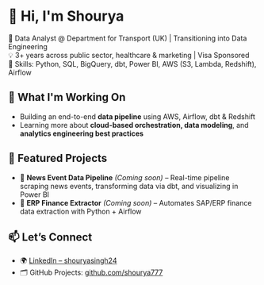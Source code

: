 # 👋 Hi, I'm Shourya

🎯 Data Analyst @ Department for Transport (UK) | Transitioning into Data Engineering  
💡 3+ years across public sector, healthcare & marketing | Visa Sponsored  
🧰 Skills: Python, SQL, BigQuery, dbt, Power BI, AWS (S3, Lambda, Redshift), Airflow

## 🚀 What I'm Working On
- Building an end-to-end **data pipeline** using AWS, Airflow, dbt & Redshift
- Learning more about **cloud-based orchestration, data modeling**, and **analytics engineering best practices**

## 📌 Featured Projects
- 🔄 **News Event Data Pipeline** *(Coming soon)* – Real-time pipeline scraping news events, transforming data via dbt, and visualizing in Power BI  
- 🧾 **ERP Finance Extractor** *(Coming soon)* – Automates SAP/ERP finance data extraction with Python + Airflow

## 📫 Let’s Connect
- 🌍 [LinkedIn – shouryasingh24](https://www.linkedin.com/in/shouryasingh24/)
- 🗂 GitHub Projects: [github.com/shourya777](https://github.com/shourya777)
